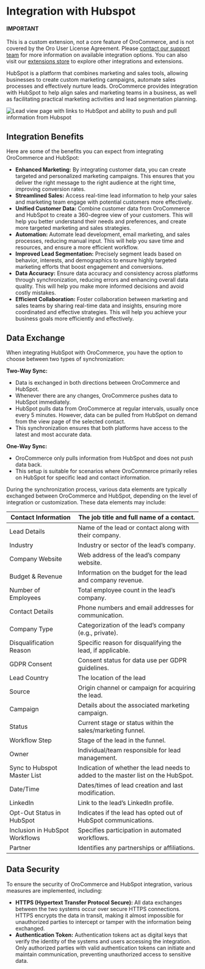 <a id="integrations-marketing-hubspot"></a>

# Integration with Hubspot

#### IMPORTANT
This is a custom extension, not a core feature of OroCommerce, and is not covered by the Oro User License Agreement. Please <a href="https://oroinc.com/contact-us/" target="_blank">contact our support team</a> for more information on available integration options. You can also visit our <a href="https://extensions.oroinc.com/" target="_blank">extensions store</a> to explore other integrations and extensions.

HubSpot is a platform that combines marketing and sales tools, allowing businesses to create custom marketing campaigns, automate sales processes and effectively nurture leads. OroCommerce provides integration with HubSpot to help align sales and marketing teams in a business, as well as facilitating practical marketing activities and lead segmentation planning.

![Lead view page with links to HubSpot and ability to push and pull information from Hubspot](user/img/integrations/hubspot-lead-page.png)

## Integration Benefits

Here are some of the benefits you can expect from integrating OroCommerce and HubSpot:

- **Enhanced Marketing:** By integrating customer data, you can create targeted and personalized marketing campaigns. This ensures that you deliver the right message to the right audience at the right time, improving conversion rates.
- **Streamlined Sales:** Access real-time lead information to help your sales and marketing team engage with potential customers more effectively.
- **Unified Customer Data:** Combine customer data from OroCommerce and HubSpot to create a 360-degree view of your customers. This will help you better understand their needs and preferences, and create more targeted marketing and sales strategies.
- **Automation:** Automate lead development, email marketing, and sales processes, reducing manual input. This will help you save time and resources, and ensure a more efficient workflow.
- **Improved Lead Segmentation:** Precisely segment leads based on behavior, interests, and demographics to ensure highly targeted marketing efforts that boost engagement and conversions.
- **Data Accuracy:** Ensure data accuracy and consistency across platforms through synchronization, reducing errors and enhancing overall data quality. This will help you make more informed decisions and avoid costly mistakes.
- **Efficient Collaboration:** Foster collaboration between marketing and sales teams by sharing real-time data and insights, ensuring more coordinated and effective strategies. This will help you achieve your business goals more efficiently and effectively.

## Data Exchange

When integrating HubSpot with OroCommerce, you have the option to choose between two types of synchronization:

**Two-Way Sync:**

* Data is exchanged in both directions between OroCommerce and HubSpot.
* Whenever there are any changes, OroCommerce pushes data to HubSpot immediately.
* HubSpot pulls data from OroCommerce at regular intervals, usually once every 5 minutes. However, data can be pulled from HubSpot on demand from the view page of the selected contact.
* This synchronization ensures that both platforms have access to the latest and most accurate data.

**One-Way Sync:**

* OroCommerce only pulls information from HubSpot and does not push data back.
* This setup is suitable for scenarios where OroCommerce primarily relies on HubSpot for specific lead and contact information.

During the synchronization process, various data elements are typically exchanged between OroCommerce and HubSpot, depending on the level of integration or customization. These data elements may include:

| Contact Information            | The job title and full name of a contact.                                        |
|--------------------------------|----------------------------------------------------------------------------------|
| Lead Details                   | Name of the lead or contact along with their company.                            |
| Industry                       | Industry or sector of the lead’s company.                                        |
| Company Website                | Web address of the lead’s company website.                                       |
| Budget & Revenue               | Information on the budget for the lead and company revenue.                      |
| Number of Employees            | Total employee count in the lead’s company.                                      |
| Contact Details                | Phone numbers and email addresses for communication.                             |
| Company Type                   | Categorization of the lead’s company (e.g., private).                            |
| Disqualification Reason        | Specific reason for disqualifying the lead, if applicable.                       |
| GDPR Consent                   | Consent status for data use per GDPR guidelines.                                 |
| Lead Country                   | The location of the lead                                                         |
| Source                         | Origin channel or campaign for acquiring the lead.                               |
| Campaign                       | Details about the associated marketing campaign.                                 |
| Status                         | Current stage or status within the sales/marketing funnel.                       |
| Workflow Step                  | Stage of the lead in the funnel.                                                 |
| Owner                          | Individual/team responsible for lead management.                                 |
| Sync to Hubspot Master List    | Indication of whether the lead needs to added to the master list on the HubSpot. |
| Date/Time                      | Dates/times of lead creation and last modification.                              |
| LinkedIn                       | Link to the lead’s LinkedIn profile.                                             |
| Opt-Out Status in HubSpot      | Indicates if the lead has opted out of HubSpot communications.                   |
| Inclusion in HubSpot Workflows | Specifies participation in automated workflows.                                  |
| Partner                        | Identifies any partnerships or affiliations.                                     |

## Data Security

To ensure the security of OroCommerce and HubSpot integration, various measures are implemented, including:

- **HTTPS (Hypertext Transfer Protocol Secure):** All data exchanges between the two systems occur over secure HTTPS connections. HTTPS encrypts the data in transit, making it almost impossible for unauthorized parties to intercept or tamper with the information being exchanged.
- **Authentication Token:** Authentication tokens act as digital keys that verify the identity of the systems and users accessing the integration. Only authorized parties with valid authentication tokens can initiate and maintain communication, preventing unauthorized access to sensitive data.
